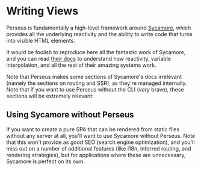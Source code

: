 # Writing Views

Perseus is fundamentally a high-level framework around [Sycamore](https://github.com/sycamore-rs/sycamore), which provides all the underlying reactivity and the ability to write code that turns into visible HTML elements.

It would be foolish to reproduce here all the fantastic work of Sycamore, and you can read [their docs](https://sycamore-rs.netlify.app/docs/v0.6/getting_started/installation) to understand how reactivity, variable interpolation, and all the rest of their amazing systems work.

Note that Perseus makes some sections of Sycamore's docs irrelevant (namely the sections on routing and SSR), as they're managed internally. Note that if you want to use Perseus without the CLI (*very* brave), these sections will be extremely relevant:

## Using Sycamore without Perseus

If you want to create a pure SPA that can be rendered from static files without any server at all, you'll want to use Sycamore without Perseus. Note that this won't provide as good SEO (search engine optimization), and you'll miss out on a number of additional features (like i18n, inferred routing, and rendering strategies), but for applications where these are unnecessary, Sycamore is perfect on its own.
